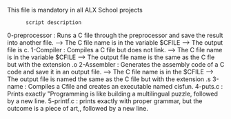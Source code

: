 This file is mandatory in all ALX School projects

     	  script description

0-preprocessor : Runs a C file through the preprocessor and save the result into another file.
--> The C file name is in the variable $CFILE
--> The output file is c.
1-Compiler : Compiles a C file but does not link.
--> The C file name is in the variable $CFILE
--> The output file name is the same as the C fle but with the extension .o
2-Assembler : Generates the assembly code of a C code and save it in an output file.
--> The C file name is in the $CFILE
--> The output file is named the same as the C file but with the extension .s
3-name : Compiles a Cfile and creates an executable named cisfun.
4-puts.c : Prints exactly "Programming is like building a multilingual puzzle, followed by a new line.
5-printf.c :  prints exactly with proper grammar, but the outcome is a piece of art,, followed by a new line.
